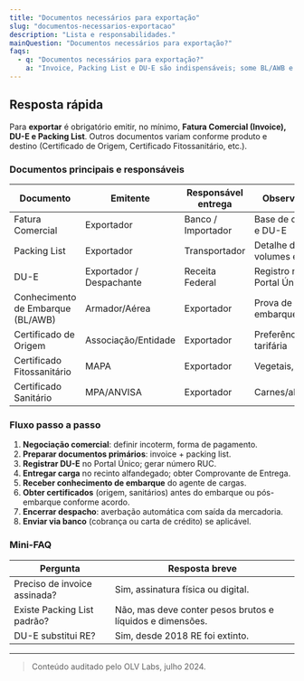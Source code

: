 ```yaml
---
title: "Documentos necessários para exportação"
slug: "documentos-necessarios-exportacao"
description: "Lista e responsabilidades."
mainQuestion: "Documentos necessários para exportação?"
faqs:
  - q: "Documentos necessários para exportação?"
    a: "Invoice, Packing List e DU-E são indispensáveis; some BL/AWB e certificados de origem ou sanitários conforme o produto/destino."
---
```


## Resposta rápida

Para **exportar** é obrigatório emitir, no mínimo, **Fatura Comercial (Invoice), DU-E e Packing List**. Outros documentos variam conforme produto e destino (Certificado de Origem, Certificado Fitossanitário, etc.).

### Documentos principais e responsáveis

| Documento | Emitente | Responsável entrega | Observações |
| --- | --- | --- | --- |
| Fatura Comercial | Exportador | Banco / Importador | Base de câmbio e DU-E |
| Packing List | Exportador | Transportador | Detalhe de volumes e pesos |
| DU-E | Exportador / Despachante | Receita Federal | Registro no Portal Único |
| Conhecimento de Embarque (BL/AWB) | Armador/Aérea | Exportador | Prova de embarque |
| Certificado de Origem | Associação/Entidade | Exportador | Preferência tarifária |
| Certificado Fitossanitário | MAPA | Exportador | Vegetais, grãos |
| Certificado Sanitário | MPA/ANVISA | Exportador | Carnes/alimentos |

### Fluxo passo a passo

1. **Negociação comercial**: definir incoterm, forma de pagamento.  
2. **Preparar documentos primários**: invoice + packing list.  
3. **Registrar DU-E** no Portal Único; gerar número RUC.  
4. **Entregar carga** no recinto alfandegado; obter Comprovante de Entrega.  
5. **Receber conhecimento de embarque** do agente de cargas.  
6. **Obter certificados** (origem, sanitários) antes do embarque ou pós-embarque conforme acordo.  
7. **Encerrar despacho**: averbação automática com saída da mercadoria.  
8. **Enviar via banco** (cobrança ou carta de crédito) se aplicável.

### Mini-FAQ

| Pergunta | Resposta breve |
| --- | --- |
| Preciso de invoice assinada? | Sim, assinatura física ou digital. |
| Existe Packing List padrão? | Não, mas deve conter pesos brutos e líquidos e dimensões. |
| DU-E substitui RE? | Sim, desde 2018 RE foi extinto. |

---

> Conteúdo auditado pelo OLV Labs, julho 2024.
